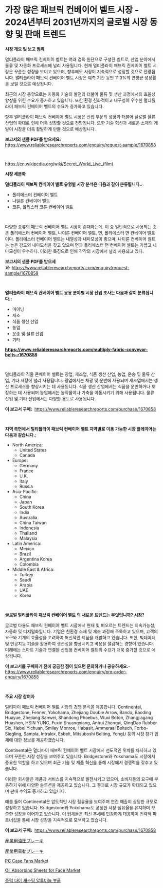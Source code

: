 <p><h1>가장 많은 패브릭 컨베이어 벨트 시장 - 2024년부터 2031년까지의 글로벌 시장 동향 및 판매 트렌드</h1></p><p><strong>시장 개요 및 보고 범위</strong></p>
<p><p>멀티플라이 패브릭 컨베이어 벨트는 여러 겹의 원단으로 구성된 벨트로, 산업 분야에서 물류 및 자동화 프로세스에 널리 사용됩니다. 현재 멀티플라이 패브릭 컨베이어 벨트 시장은 꾸준한 성장을 보이고 있으며, 향후에도 시장이 지속적으로 성장할 것으로 전망됩니다. 멀티플라이 패브릭 컨베이어 벨트 시장은 예측 기간 동안 11.3%의 연평균 성장률을 보일 것으로 예상됩니다.</p><p>최근의 시장 동향으로는 자동화 기술의 발전과 더불어 물류 및 생산 과정에서의 효율성 향상을 위한 수요가 증가하고 있습니다. 또한 환경 친화적이고 내구성이 우수한 멀티플라이 패브릭 컨베이어 벨트의 수요가 증가하고 있습니다.</p><p>향후 멀티플라이 패브릭 컨베이어 벨트 시장은 산업 부문의 성장과 더불어 글로벌 물류 산업의 확대로 인해 더욱 성장할 것으로 전망됩니다. 또한 기술 혁신과 새로운 소재의 개발이 시장을 더욱 활발하게 만들 것으로 예상됩니다.</p></p>
<p><strong>보고서의 샘플 PDF를 받으세요:</strong> <a href="https://www.reliableresearchreports.com/enquiry/request-sample/1670858">https://www.reliableresearchreports.com/enquiry/request-sample/1670858</a></p>
<p>&nbsp;</p>
<p><a href="https://en.wikipedia.org/wiki/Secret_World_Live_(film)">https://en.wikipedia.org/wiki/Secret_World_Live_(film)</a></p>
<p><strong>시장 세분화</strong></p>
<p><strong>멀티플라이 패브릭 컨베이어 벨트 유형별 시장 분석은 다음과 같이 분류됩니다.:</strong></p>
<p><ul><li>폴리에스터 컨베이어 벨트</li><li>나일론 컨베이어 벨트</li><li>코튼, 폴리스터 코튼 컨베이어 벨트</li></ul></p>
<p>&nbsp;</p>
<p><p>다양한 종류의 패브릭 컨베이어 벨트 시장이 존재하는데, 이 중 일반적으로 사용되는 것은 폴리에스터 컨베이어 벨트, 나이론 컨베이어 벨트, 면, 폴리에스터 면 컨베이어 벨트이다. 폴리에스터 컨베이어 벨트는 내열성과 내마모성이 좋으며, 나이론 컨베이어 벨트는 높은 강도와 내마모성을 갖고 있으며 면과 폴리에스터 면 컨베이어 벨트는 가볍고 내마모성이 우수하다. 이러한 특징으로 인해 각각의 시장에서 널리 사용되고 있다.</p></p>
<p><strong>보고서의 샘플 PDF를 받으세요:</strong>&nbsp;<a href="https://www.reliableresearchreports.com/enquiry/request-sample/1670858">https://www.reliableresearchreports.com/enquiry/request-sample/1670858</a></p>
<p>&nbsp;</p>
<p><strong> 멀티플라이 패브릭 컨베이어 벨트 응용 분야별 시장 산업 조사는 다음과 같이 분류됩니다.:</strong></p>
<p><ul><li>마이닝</li><li>제조</li><li>식품 생산 산업</li><li>농업</li><li>운송 및 물류 산업</li><li>기타</li></ul></p>
<p><strong><a href="https://www.reliableresearchreports.com/multiply-fabric-conveyor-belts-r1670858">https://www.reliableresearchreports.com/multiply-fabric-conveyor-belts-r1670858</a></strong></p>
<p>&nbsp;</p>
<p><p>멀티플라이 직물 콘베이어 벨트는 광업, 제조업, 식품 생산 산업, 농업, 운송 및 물류 산업, 기타 시장에 널리 사용됩니다. 광업에서는 채광 및 운반에 사용되며 제조업에서는 생산 프로세스를 향상시키는 데 사용됩니다. 식품 생산 산업에서는 식품을 운반하거나 포장하는 데 사용되며 농업에서는 농작물이나 가축을 이동시키기 위해 사용됩니다. 물류 산업 및 기타 산업에서는 다양한 용도로 사용됩니다.</p></p>
<p><strong>이 보고서 구매:</strong>&nbsp; <a href="https://www.reliableresearchreports.com/purchase/1670858">https://www.reliableresearchreports.com/purchase/1670858</a></p>
<p>&nbsp;</p>
<p><strong>지역 측면에서 멀티플라이 패브릭 컨베이어 벨트 지역별로 이용 가능한 시장 플레이어는 다음과 같습니다.:</strong></p>
<p><ul>
    <li>
        North America:
        <ul>
            <li>United States</li>
            <li>Canada</li>
        </ul>
    </li>
    <li>
        Europe:
        <ul>
            <li>Germany</li>
            <li>France</li>
            <li>U.K.</li>
            <li>Italy</li>
            <li>Russia</li>
        </ul>
    </li>
    <li>
        Asia-Pacific:
        <ul>
            <li>China</li>
            <li>Japan</li>
            <li>South Korea</li>
            <li>India</li>
            <li>Australia</li>
            <li>China Taiwan</li>
            <li>Indonesia</li>
            <li>Thailand</li>
            <li>Malaysia</li>
        </ul>
    </li>
    <li>
        Latin America:
        <ul>
            <li>Mexico</li>
            <li>Brazil</li>
            <li>Argentina Korea</li>
            <li>Colombia</li>
        </ul>
    </li>
    <li>
        Middle East & Africa:
        <ul>
            <li>Turkey</li>
            <li>Saudi</li>
            <li>Arabia</li>
            <li>UAE</li>
            <li>Korea</li>
        </ul>
    </li>
    </ul></p>
<p>&nbsp;</p>
<p><strong>글로벌 멀티플라이 패브릭 컨베이어 벨트 의 새로운 트렌드는 무엇입니까? 시장?</strong></p>
<p><p>글로벌 다용도 패브릭 컨베이어 벨트 시장에서 현재 및 떠오르는 트렌드는 지속가능성, 자동화 및 디지털화입니다. 기업은 친환경 소재 및 제조 과정에 주목하고 있으며, 고객의 요구와 기계의 효율성을 고려하여 혁신적인 제품을 개발하고 있습니다. 또한, 빅데이터 및 인공지능 기술을 활용하여 생산성을 향상시키고 비용을 절감하는 경향이 있습니다. 미래에는 스마트 기술과 연결된 산업용 컨베이어 벨트의 수요가 더욱 증가할 것으로 예상됩니다.</p></p>
<p><strong>이 보고서를 구매하기 전에 궁금한 점이 있으면 문의하거나 공유하세요.</strong>- <a href="https://www.reliableresearchreports.com/enquiry/pre-order-enquiry/1670858">https://www.reliableresearchreports.com/enquiry/pre-order-enquiry/1670858</a></p>
<p>&nbsp;</p>
<p><strong>주요 시장 참여자</strong></p>
<p><p>멀티파이 패브릭 컨베이어 벨트 시장의 경쟁 분석을 제공합니다. Continental, Bridgestone, Fenner, Yokohama, Zhejiang Double Arrow, Bando, Baoding Huayue, Zhejiang Sanwei, Shandong Phoebus, Wuxi Boton, Zhangjiagang Huashen, HSIN YUNG, Fuxin Shuangxiang, Anhui Zhongyi, QingDao Rubber Six, Hebei Yichuan, Smiley Monroe, Habasit, Ammeraal Beltech, Forbo-Siegling, Sampla, Intralox, Esbelt, Mitsuboshi Belting, YongLi 등의 시장 참가 업체에 대한 정보를 제공하겠습니다. </p><p>Continental은 멀티파이 패브릭 컨베이어 벨트 시장에서 선도적인 위치를 차지하고 있으며 꾸준한 시장 성장을 보여주고 있습니다. Bridgestone와 Yokohama도 시장에서 중요한 역할을 하고 있으며 최근 기술 및 제품 혁신을 통해 시장에서 경쟁력을 갖추고 있습니다. </p><p>이러한 회사들은 제품과 서비스를 지속적으로 발전시키고 있으며, 소비자들의 요구에 부응하기 위해 다양한 솔루션을 제공하고 있습니다. 그 결과로 시장 규모가 확대되고 있으며 판매 수익도 증가하고 있습니다.</p><p>예를 들어 Continental은 압도적인 시장 점유율을 보여주며 연간 매출이 상당한 규모로 성장하고 있습니다. Bridgestone와 Yokohama도 공정한 시장 점유율을 유지하며 꾸준한 성장을 이어가고 있습니다. 이 업체들은 최신 추세에 민감하게 대응하며 전략적 파트너십을 통해 시장 성장을 지속적으로 모색하고 있습니다.</p></p>
<p><strong>이 보고서 구매:</strong>&nbsp;&nbsp;<a href="https://www.reliableresearchreports.com/purchase/1670858">https://www.reliableresearchreports.com/purchase/1670858</a></p>
<p><p><a href="https://github.com/CloydAbbott2023/Market-Research-Report-List-2/blob/main/1961247145931.md">産業用油圧ブレーキ</a></p><p><a href="https://github.com/Fatimaklein1/Market-Research-Report-List-1/blob/main/4919322145932.md">産業用電動ブレーキ</a></p><p><a href="https://github.com/khlifeservices/Market-Research-Report-List-1/blob/main/pc-case-fans-market.md">PC Case Fans Market</a></p><p><a href="https://github.com/theanastasiyah/Market-Research-Report-List-1/blob/main/oil-absorbing-sheets-for-face-market.md">Oil Absorbing Sheets for Face Market</a></p><p><a href="https://github.com/Edwards13Jessica/Market-Research-Report-List-1/blob/main/4828256154464.md">중력 다이 캐스팅 알루미늄 부품</a></p></p>
